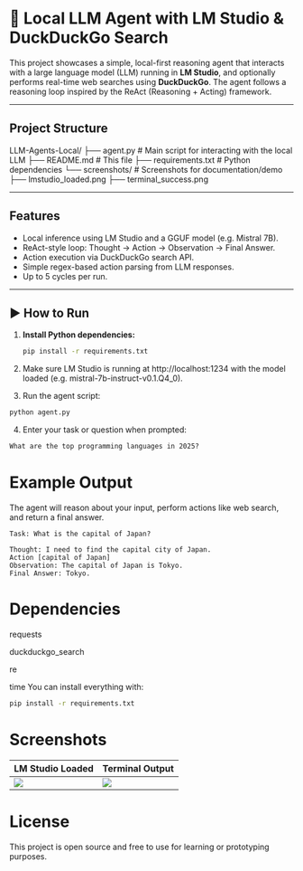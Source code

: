 # 🤖 Local LLM Agent with LM Studio & DuckDuckGo Search

This project showcases a simple, local-first reasoning agent that interacts with a large language model (LLM) running in **LM Studio**, and optionally performs real-time web searches using **DuckDuckGo**. The agent follows a reasoning loop inspired by the ReAct (Reasoning + Acting) framework.

---

## Project Structure

LLM-Agents-Local/
├── agent.py # Main script for interacting with the local LLM
├── README.md # This file
├── requirements.txt # Python dependencies
└── screenshots/ # Screenshots for documentation/demo
    ├── lmstudio_loaded.png
    ├── terminal_success.png


---

## Features

- Local inference using LM Studio and a GGUF model (e.g. Mistral 7B).
- ReAct-style loop: Thought → Action → Observation → Final Answer.
- Action execution via DuckDuckGo search API.
- Simple regex-based action parsing from LLM responses.
- Up to 5 cycles per run.

---

## ▶️ How to Run

1. **Install Python dependencies:**

   ```bash
   pip install -r requirements.txt
   ```
   
2. Make sure LM Studio is running at http://localhost:1234 with the model loaded (e.g. mistral-7b-instruct-v0.1.Q4_0).
3. Run the agent script:
```bash
python agent.py
```

4. Enter your task or question when prompted:
```css
What are the top programming languages in 2025?
```
# Example Output

The agent will reason about your input, perform actions like web search, and return a final answer.

```vbnet
Task: What is the capital of Japan?

Thought: I need to find the capital city of Japan.
Action [capital of Japan]
Observation: The capital of Japan is Tokyo.
Final Answer: Tokyo.
```

# Dependencies

requests

duckduckgo_search

re

time
You can install everything with:

```bash
pip install -r requirements.txt
```
# Screenshots

| LM Studio Loaded                     | Terminal Output                       |
| ------------------------------------ | ------------------------------------- |
| ![](screenshots/lmstudio_loaded.png) | ![](screenshots/terminal_success.png) |


# License
This project is open source and free to use for learning or prototyping purposes.
